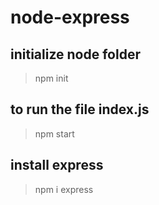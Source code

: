 # node-express

## initialize node folder
> npm init

## to run the file index.js
> npm start

## install express
> npm i express

